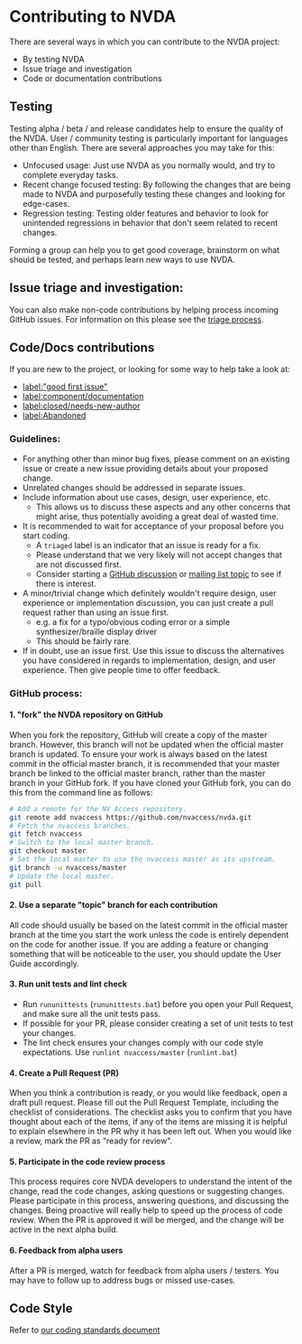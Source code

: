 # Contributing to NVDA
There are several ways in which you can contribute to the NVDA project:
- By testing NVDA
- Issue triage and investigation
- Code or documentation contributions

## Testing

Testing alpha / beta / and release candidates help to ensure the quality of the NVDA.
User / community testing is particularly important for languages other than English.
There are several approaches you may take for this:
- Unfocused usage: Just use NVDA as you normally would, and try to complete everyday tasks.
- Recent change focused testing: By following the changes that are being made to NVDA and purposefully testing these changes and looking for edge-cases.
- Regression testing: Testing older features and behavior to look for unintended regressions in behavior that don't seem related to recent changes.

Forming a group can help you to get good coverage, brainstorm on what should be tested, and perhaps learn new ways to use NVDA.

## Issue triage and investigation:
You can also make non-code contributions by helping process incoming GitHub issues.
For information on this please see the [triage process](../projectDocs/issues/triage.md).

## Code/Docs contributions

If you are new to the project, or looking for some way to help take a look at:
- [label:"good first issue"](https://github.com/nvaccess/nvda/issues?q=label%3A%22good+first+issue%22)
- [label:component/documentation](https://github.com/nvaccess/nvda/issues?q=label%3Acomponent%2Fdocumentation)
- [label:closed/needs-new-author](https://github.com/nvaccess/nvda/issues?q=label%3Aclosed%2Fneeds-new-author)
- [label:Abandoned](https://github.com/nvaccess/nvda/issues?q=label%3AAbandoned)

### Guidelines:
- For anything other than minor bug fixes, please comment on an existing issue or create a new issue providing details about your proposed change.
- Unrelated changes should be addressed in separate issues.
- Include information about use cases, design, user experience, etc.
  - This allows us to discuss these aspects and any other concerns that might arise, thus potentially avoiding a great deal of wasted time.
- It is recommended to wait for acceptance of your proposal before you start coding.
  - A `triaged` label is an indicator that an issue is ready for a fix.
  - Please understand that we very likely will not accept changes that are not discussed first.
  - Consider starting a [GitHub discussion](https://github.com/nvaccess/nvda/discussions) or [mailing list topic](https://groups.io/g/nvda-devel/topics) to see if there is interest.
- A minor/trivial change which definitely wouldn't require design, user experience or implementation discussion, you can just create a pull request rather than using an issue first.
  - e.g. a fix for a typo/obvious coding error or a simple synthesizer/braille display driver
  - This should be fairly rare.
- If in doubt, use an issue first. Use this issue to discuss the alternatives you have considered in regards to implementation, design, and user experience. Then give people time to offer feedback.


### GitHub process:
#### 1. "fork" the NVDA repository on GitHub
   When you fork the repository, GitHub will create a copy of the master branch.
   However, this branch will not be updated when the official master branch is updated.
   To ensure your work is always based on the latest commit in the official master branch, it is recommended that your master branch be linked to the official master branch, rather than the master branch in your GitHub fork.
   If you have cloned your GitHub fork, you can do this from the command line as follows:
   ```sh
   # Add a remote for the NV Access repository.
   git remote add nvaccess https://github.com/nvaccess/nvda.git
   # Fetch the nvaccess branches.
   git fetch nvaccess
   # Switch to the local master branch.
   git checkout master
   # Set the local master to use the nvaccess master as its upstream.
   git branch -u nvaccess/master
   # Update the local master.
   git pull
   ```

#### 2. Use a separate "topic" branch for each contribution
   All code should usually be based on the latest commit in the official master branch at the time you start the work unless the code is entirely dependent on the code for another issue.
   If you are adding a feature or changing something that will be noticeable to the user, you should update the User Guide accordingly.

#### 3. Run unit tests and lint check
   - Run `rununittests` (`rununittests.bat`) before you open your Pull Request, and make sure all the unit tests pass.
   - If possible for your PR, please consider creating a set of unit tests to test your changes.
   - The lint check ensures your changes comply with our code style expectations. Use `runlint nvaccess/master` (`runlint.bat`)

#### 4. Create a Pull Request (PR)
   When you think a contribution is ready, or you would like feedback, open a draft pull request.
   Please fill out the Pull Request Template, including the checklist of considerations.
   The checklist asks you to confirm that you have thought about each of the items, if any of the items are missing it is helpful to explain elsewhere in the PR why it has been left out.
   When you would like a review, mark the PR as "ready for review".

#### 5. Participate in the code review process
   This process requires core NVDA developers to understand the intent of the change, read the code changes, asking questions or suggesting changes.
   Please participate in this process, answering questions, and discussing the changes.
   Being proactive will really help to speed up the process of code review.
   When the PR is approved it will be merged, and the change will be active in the next alpha build.

#### 6. Feedback from alpha users
   After a PR is merged, watch for feedback from alpha users / testers.
   You may have to follow up to address bugs or missed use-cases.

## Code Style

Refer to [our coding standards document](../projectDocs/dev/codingStandards.md)
